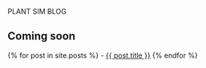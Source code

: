 PLANT SIM BLOG

## Coming soon

{% for post in site.posts %}
\- <a href="{{site.baseurl}}{{ post.url }}">{{ post.title }}</a>
{% endfor %}



